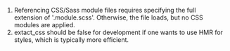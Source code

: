 



1. Referencing CSS/Sass module files requires specifying the full extension of
   '.module.scss'. Otherwise, the file loads, but no CSS modules are applied.
2. extact_css should be false for development if one wants to use HMR for styles,
   which is typically more efficient.
